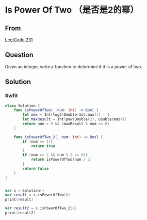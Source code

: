 # Is Power Of Two （是否是2的幂）



## From 

 [LeetCode 231](https://leetcode.com/problems/power-of-two/description/)



## Question

Given an integer, write a function to determine if it is a power of two.




## Solution  



### Swfit

```swift
class Solution {
    func isPowerOfTwo(_ num: Int) -> Bool {
        let max = Int(log2(Double(Int.max))) - 1
        let maxResult = Int(pow(Double(2), Double(max)))
        return num > 0 && (maxResult % num == 0)
    }

    func isPowerOfTwo_2(_ num: Int) -> Bool {
        if (num == 1){
            return true
        }
        if (num >= 2 && num % 2 == 0){
            return isPowerOfTwo(num / 2)
        }
        return false
    }
}


var s = Solution()
var result = s.isPowerOfTwo(8)
print(result)

var result2 = s.isPowerOfTwo_2(8)
print(result2)
```

